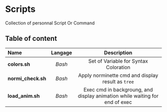 # Scripts
Collection of personnal Script Or Command

## Table of content
|       Name         | Langage |                                 Description                                           |
| :---------------   |:-------:|:-------------------------------------------------------------------------------------:|
| **colors.sh**      | *Bash*  | Set of Variable for Syntax Coloration                                                 |
| **normi_check.sh** | *Bash*  | Apply norminette cmd and display result as `tree`                                     |
| **load_anim.sh**   | *Bash*  | Exec cmd in backgroung, and display animation while waiting for end of exec           |
